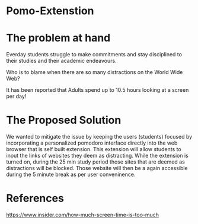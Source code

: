 # Pomo-Extenstion
# The problem at hand
Everday students struggle to make commitments and stay disciplined to their studies and their academic endeavours. 

Who is to blame when there are so many distractions on the World Wide Web?

It has been reported that Adults spend up to 10.5 hours looking at a screen per day!
# The Proposed Solution
We wanted to mitigate the issue by keeping the users (students) focused by incorporating a personalized pomodoro interface directly into the web browser that is self built extension. This extension will allow students to inout the links of websites they deem as distracting. While the extension is turned on, during the 25 min study period those sites that are deemed as distractions will be blocked. Those website will then be a again accessible during the 5 minute break as per user conveninence.
# References
https://www.insider.com/how-much-screen-time-is-too-much

